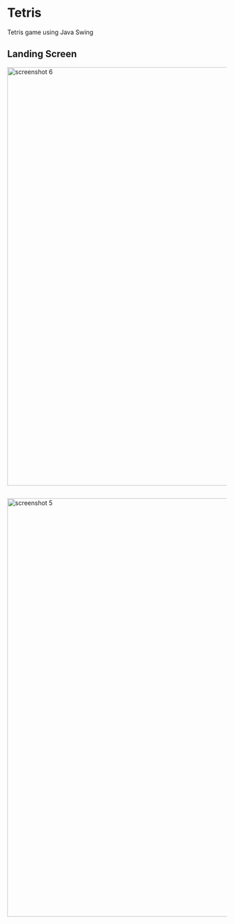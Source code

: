 # Tetris
Tetris game using Java Swing
## Landing Screen
<img width="960" alt="screenshot 6" src="https://user-images.githubusercontent.com/25867064/40105159-cdb46096-58b7-11e8-993d-0359c2593e13.png">

##

<img width="960" alt="screenshot 5" src="https://user-images.githubusercontent.com/25867064/40105160-cdcfa860-58b7-11e8-8bc4-1352e2f5b11e.png">

